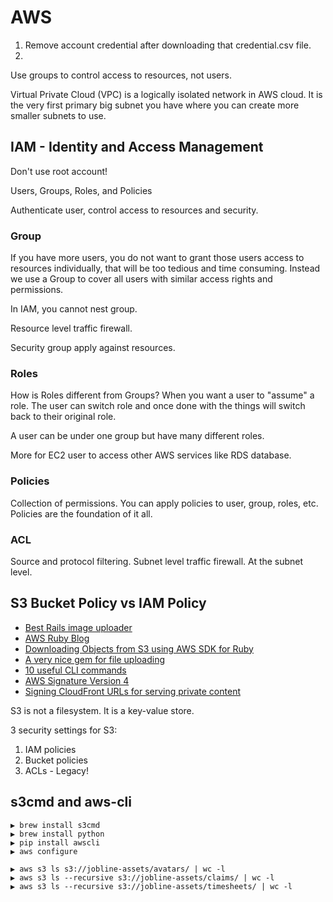 # AWS

1. Remove <root> account credential after downloading that credential.csv file.
2. 

Use groups to control access to resources, not users.

Virtual Private Cloud (VPC) is a logically isolated network in AWS cloud. It is the very first primary big subnet you have where you can create more smaller subnets to use.

## IAM - Identity and Access Management

Don't use root account!

Users, Groups, Roles, and Policies

Authenticate user, control access to resources and security.

### Group

If you have more users, you do not want to grant those users access to resources individually, that will be too tedious and time consuming. Instead we use a Group to cover all users with similar access rights and permissions.

In IAM, you cannot nest group.

Resource level traffic firewall.

Security group apply against resources.

### Roles

How is Roles different from Groups? When you want a user to "assume" a role. The user can switch role and once done with the things will switch back to their original role.

A user can be under one group but have many different roles.

More for EC2 user to access other AWS services like RDS database.

### Policies

Collection of permissions. You can apply policies to user, group, roles, etc. Policies are the foundation of it all.

### ACL

Source and protocol filtering. Subnet level traffic firewall. At the subnet level.

## S3 Bucket Policy vs IAM Policy

* [Best Rails image uploader](https://infinum.co/the-capsized-eight/articles/best-rails-image-uploader-paperclip-carrierwave-refile)
* [AWS Ruby Blog](https://ruby.awsblog.com/)
* [Downloading Objects from S3 using AWS SDK for Ruby](https://ruby.awsblog.com/post/Tx354Y6VTZ421PJ/Downloading-Objects-from-Amazon-S3-using-the-AWS-SDK-for-Ruby)
* [A very nice gem for file uploading](https://github.com/refile/refile)
* [10 useful CLI commands](http://cloudacademy.com/blog/aws-cli-10-useful-commands/)
* [AWS Signature Version 4](http://docs.aws.amazon.com/AmazonS3/latest/API/sigv4-query-string-auth.html)
* [Signing CloudFront URLs for serving private content](https://github.com/dylanvaughn/aws_cf_signer)

S3 is not a filesystem. It is a key-value store.

3 security settings for S3:

1. IAM policies
2. Bucket policies
3. ACLs - Legacy!

## s3cmd and aws-cli

```
▶ brew install s3cmd
▶ brew install python
▶ pip install awscli
▶ aws configure

▶ aws s3 ls s3://jobline-assets/avatars/ | wc -l
▶ aws s3 ls --recursive s3://jobline-assets/claims/ | wc -l
▶ aws s3 ls --recursive s3://jobline-assets/timesheets/ | wc -l
```